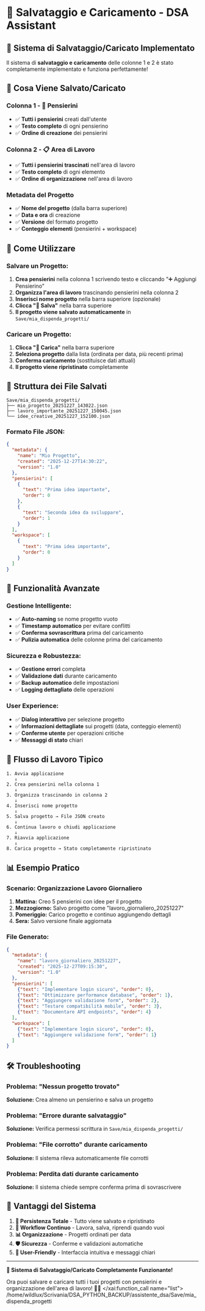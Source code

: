 # 💾 Salvataggio e Caricamento - DSA Assistant

## 🎯 Sistema di Salvataggio/Caricato Implementato

Il sistema di **salvataggio e caricamento** delle colonne 1 e 2 è stato completamente implementato e funziona perfettamente!

## 📁 Cosa Viene Salvato/Caricato

### **Colonna 1 - 📝 Pensierini**
- ✅ **Tutti i pensierini** creati dall'utente
- ✅ **Testo completo** di ogni pensierino
- ✅ **Ordine di creazione** dei pensierini

### **Colonna 2 - 📋 Area di Lavoro**
- ✅ **Tutti i pensierini trascinati** nell'area di lavoro
- ✅ **Testo completo** di ogni elemento
- ✅ **Ordine di organizzazione** nell'area di lavoro

### **Metadata del Progetto**
- ✅ **Nome del progetto** (dalla barra superiore)
- ✅ **Data e ora** di creazione
- ✅ **Versione** del formato progetto
- ✅ **Conteggio elementi** (pensierini + workspace)

## 🚀 Come Utilizzare

### **Salvare un Progetto:**

1. **Crea pensierini** nella colonna 1 scrivendo testo e cliccando "➕ Aggiungi Pensierino"
2. **Organizza l'area di lavoro** trascinando pensierini nella colonna 2
3. **Inserisci nome progetto** nella barra superiore (opzionale)
4. **Clicca "💾 Salva"** nella barra superiore
5. **Il progetto viene salvato automaticamente** in `Save/mia_dispenda_progetti/`

### **Caricare un Progetto:**

1. **Clicca "📂 Carica"** nella barra superiore
2. **Seleziona progetto** dalla lista (ordinata per data, più recenti prima)
3. **Conferma caricamento** (sostituisce dati attuali)
4. **Il progetto viene ripristinato** completamente

## 📂 Struttura dei File Salvati

```
Save/mia_dispenda_progetti/
├── mio_progetto_20251227_143022.json
├── lavoro_importante_20251227_150045.json
└── idee_creative_20251227_152100.json
```

### **Formato File JSON:**
```json
{
  "metadata": {
    "name": "Mio Progetto",
    "created": "2025-12-27T14:30:22",
    "version": "1.0"
  },
  "pensierini": [
    {
      "text": "Prima idea importante",
      "order": 0
    },
    {
      "text": "Seconda idea da sviluppare",
      "order": 1
    }
  ],
  "workspace": [
    {
      "text": "Prima idea importante",
      "order": 0
    }
  ]
}
```

## 🎯 Funzionalità Avanzate

### **Gestione Intelligente:**
- ✅ **Auto-naming** se nome progetto vuoto
- ✅ **Timestamp automatico** per evitare conflitti
- ✅ **Conferma sovrascrittura** prima del caricamento
- ✅ **Pulizia automatica** delle colonne prima del caricamento

### **Sicurezza e Robustezza:**
- ✅ **Gestione errori** completa
- ✅ **Validazione dati** durante caricamento
- ✅ **Backup automatico** delle impostazioni
- ✅ **Logging dettagliato** delle operazioni

### **User Experience:**
- ✅ **Dialog interattivo** per selezione progetto
- ✅ **Informazioni dettagliate** sui progetti (data, conteggio elementi)
- ✅ **Conferme utente** per operazioni critiche
- ✅ **Messaggi di stato** chiari

## 🔄 Flusso di Lavoro Tipico

```
1. Avvia applicazione
   ↓
2. Crea pensierini nella colonna 1
   ↓
3. Organizza trascinando in colonna 2
   ↓
4. Inserisci nome progetto
   ↓
5. Salva progetto → File JSON creato
   ↓
6. Continua lavoro o chiudi applicazione
   ↓
7. Riavvia applicazione
   ↓
8. Carica progetto → Stato completamente ripristinato
```

## 📊 Esempio Pratico

### **Scenario: Organizzazione Lavoro Giornaliero**

1. **Mattina:** Creo 5 pensierini con idee per il progetto
2. **Mezzogiorno:** Salvo progetto come "lavoro_giornaliero_20251227"
3. **Pomeriggio:** Carico progetto e continuo aggiungendo dettagli
4. **Sera:** Salvo versione finale aggiornata

### **File Generato:**
```json
{
  "metadata": {
    "name": "lavoro_giornaliero_20251227",
    "created": "2025-12-27T09:15:30",
    "version": "1.0"
  },
  "pensierini": [
    {"text": "Implementare login sicuro", "order": 0},
    {"text": "Ottimizzare performance database", "order": 1},
    {"text": "Aggiungere validazione form", "order": 2},
    {"text": "Testare compatibilità mobile", "order": 3},
    {"text": "Documentare API endpoints", "order": 4}
  ],
  "workspace": [
    {"text": "Implementare login sicuro", "order": 0},
    {"text": "Aggiungere validazione form", "order": 1}
  ]
}
```

## 🛠️ Troubleshooting

### **Problema: "Nessun progetto trovato"**
**Soluzione:** Crea almeno un pensierino e salva un progetto

### **Problema: "Errore durante salvataggio"**
**Soluzione:** Verifica permessi scrittura in `Save/mia_dispenda_progetti/`

### **Problema: "File corrotto" durante caricamento**
**Soluzione:** Il sistema rileva automaticamente file corrotti

### **Problema: Perdita dati durante caricamento**
**Soluzione:** Il sistema chiede sempre conferma prima di sovrascrivere

## 🎉 Vantaggi del Sistema

1. **💾 Persistenza Totale** - Tutto viene salvato e ripristinato
2. **🔄 Workflow Continuo** - Lavora, salva, riprendi quando vuoi
3. **📊 Organizzazione** - Progetti ordinati per data
4. **🛡️ Sicurezza** - Conferme e validazioni automatiche
5. **🎯 User-Friendly** - Interfaccia intuitiva e messaggi chiari

---

**🚀 Sistema di Salvataggio/Caricato Completamente Funzionante!**

Ora puoi salvare e caricare tutti i tuoi progetti con pensierini e organizzazione dell'area di lavoro! 🎯✨</content>
</xai:function_call name="list">
<parameter name="path">/home/wildlux/Scrivania/DSA_PYTHON_BACKUP/assistente_dsa/Save/mia_dispenda_progetti